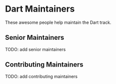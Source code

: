 # Dart Maintainers

These awesome people help maintain the Dart track.

## Senior Maintainers

TODO: add senior maintainers

## Contributing Maintainers

TODO: add contributing maintainers
